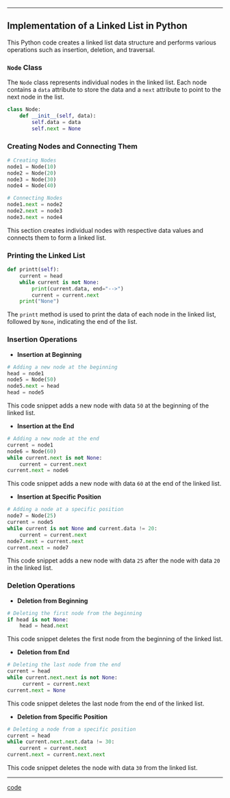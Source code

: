 
---

## Implementation of a Linked List in Python

This Python code creates a linked list data structure and performs various operations such as insertion, deletion, and traversal.

### `Node` Class

The `Node` class represents individual nodes in the linked list. Each node contains a `data` attribute to store the data and a `next` attribute to point to the next node in the list.

```python
class Node:
    def __init__(self, data):
        self.data = data
        self.next = None
```

### Creating Nodes and Connecting Them

```python
# Creating Nodes
node1 = Node(10)
node2 = Node(20)
node3 = Node(30)
node4 = Node(40)

# Connecting Nodes
node1.next = node2
node2.next = node3
node3.next = node4
```

This section creates individual nodes with respective data values and connects them to form a linked list.

### Printing the Linked List

```python
def printt(self):
    current = head
    while current is not None:
        print(current.data, end="-->")
        current = current.next
    print("None")
```

The `printt` method is used to print the data of each node in the linked list, followed by `None`, indicating the end of the list.

### Insertion Operations

- **Insertion at Beginning**

```python
# Adding a new node at the beginning
head = node1
node5 = Node(50)
node5.next = head
head = node5
```

This code snippet adds a new node with data `50` at the beginning of the linked list.

- **Insertion at the End**

```python
# Adding a new node at the end
current = node1
node6 = Node(60)
while current.next is not None:
    current = current.next
current.next = node6
```

This code snippet adds a new node with data `60` at the end of the linked list.

- **Insertion at Specific Position**

```python
# Adding a node at a specific position
node7 = Node(25)
current = node5
while current is not None and current.data != 20:
    current = current.next
node7.next = current.next
current.next = node7
```

This code snippet adds a new node with data `25` after the node with data `20` in the linked list.

### Deletion Operations

- **Deletion from Beginning**

```python
# Deleting the first node from the beginning
if head is not None:
    head = head.next
```

This code snippet deletes the first node from the beginning of the linked list.

- **Deletion from End**

```python
# Deleting the last node from the end
current = head
while current.next.next is not None:
     current = current.next
current.next = None
```

This code snippet deletes the last node from the end of the linked list.

- **Deletion from Specific Position**

```python
# Deleting a node from a specific position
current = head
while current.next.next.data != 30:
    current = current.next
current.next = current.next.next
```

This code snippet deletes the node with data `30` from the linked list.

---

[code](https://github.com/Hridayansh018/DSA/blob/main/LinckedList/linckedlist.py)